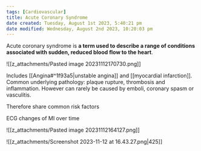 ```yaml
---
tags: [Cardiovascular]
title: Acute Coronary Syndrome
date created: Tuesday, August 1st 2023, 5:40:21 pm
date modified: Wednesday, August 2nd 2023, 10:20:03 pm
---
```


Acute coronary syndrome is **a term used to describe a range of conditions associated with sudden, reduced blood flow to the heart**.

![[z_attachments/Pasted image 20231112170730.png]]

Includes [[Angina#^1f93a5|unstable angina]] and [[myocardial infarction]]. Common underlying pathology: plaque rupture, thrombosis and inflammation. However can rarely be caused by emboli, coronary spasm or vasculitis.

Therefore share common risk factors

ECG changes of MI over time

![[z_attachments/Pasted image 20231112164127.png]]


![[z_attachments/Screenshot 2023-11-12 at 16.43.27.png|425]]